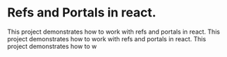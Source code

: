 # Refs and Portals in react.

This project demonstrates how to work with refs and portals in react.
This project demonstrates how to work with refs and portals in react.
This project demonstrates how to w